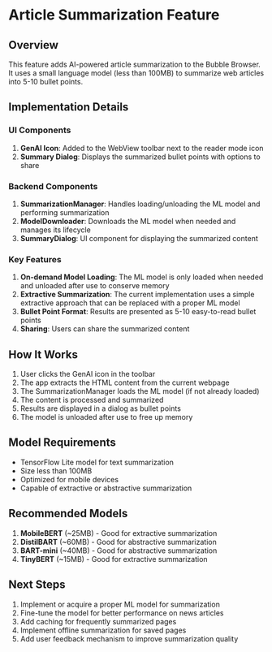 # Article Summarization Feature

## Overview
This feature adds AI-powered article summarization to the Bubble Browser. It uses a small language model (less than 100MB) to summarize web articles into 5-10 bullet points.

## Implementation Details

### UI Components
1. **GenAI Icon**: Added to the WebView toolbar next to the reader mode icon
2. **Summary Dialog**: Displays the summarized bullet points with options to share

### Backend Components
1. **SummarizationManager**: Handles loading/unloading the ML model and performing summarization
2. **ModelDownloader**: Downloads the ML model when needed and manages its lifecycle
3. **SummaryDialog**: UI component for displaying the summarized content

### Key Features
1. **On-demand Model Loading**: The ML model is only loaded when needed and unloaded after use to conserve memory
2. **Extractive Summarization**: The current implementation uses a simple extractive approach that can be replaced with a proper ML model
3. **Bullet Point Format**: Results are presented as 5-10 easy-to-read bullet points
4. **Sharing**: Users can share the summarized content

## How It Works
1. User clicks the GenAI icon in the toolbar
2. The app extracts the HTML content from the current webpage
3. The SummarizationManager loads the ML model (if not already loaded)
4. The content is processed and summarized
5. Results are displayed in a dialog as bullet points
6. The model is unloaded after use to free up memory

## Model Requirements
- TensorFlow Lite model for text summarization
- Size less than 100MB
- Optimized for mobile devices
- Capable of extractive or abstractive summarization

## Recommended Models
1. **MobileBERT** (~25MB) - Good for extractive summarization
2. **DistilBART** (~60MB) - Good for abstractive summarization
3. **BART-mini** (~40MB) - Good for abstractive summarization
4. **TinyBERT** (~15MB) - Good for extractive summarization

## Next Steps
1. Implement or acquire a proper ML model for summarization
2. Fine-tune the model for better performance on news articles
3. Add caching for frequently summarized pages
4. Implement offline summarization for saved pages
5. Add user feedback mechanism to improve summarization quality